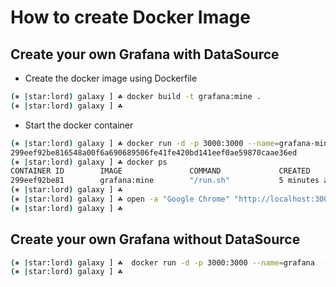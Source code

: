 # How to create Docker Image

## Create your own Grafana with DataSource

- Create the docker image using Dockerfile

```sh
(⎈ |star:lord) galaxy ] ☘ docker build -t grafana:mine .
(⎈ |star:lord) galaxy ] ☘ 
```

- Start the docker container

```sh
(⎈ |star:lord) galaxy ] ☘ docker run -d -p 3000:3000 --name=grafana-mine grafana:mine
299eef92be816548a00f6a690689506fe41fe420bd141eef0ae59870caae36ed
(⎈ |star:lord) galaxy ] ☘ docker ps
CONTAINER ID        IMAGE               COMMAND             CREATED             STATUS              PORTS                    NAMES
299eef92be81        grafana:mine        "/run.sh"           5 minutes ago       Up 5 minutes        0.0.0.0:3000->3000/tcp   grafana-mine
(⎈ |star:lord) galaxy ] ☘ 
(⎈ |star:lord) galaxy ] ☘ open -a "Google Chrome" "http://localhost:3000/"
(⎈ |star:lord) galaxy ] ☘ 
```

## Create your own Grafana without DataSource

```sh
(⎈ |star:lord) galaxy ] ☘  docker run -d -p 3000:3000 --name=grafana  -e "GF_INSTALL_PLUGINS=grafana-clock-panel,grafana-worldmap-panel" grafana/grafana
(⎈ |star:lord) galaxy ] ☘ 
```